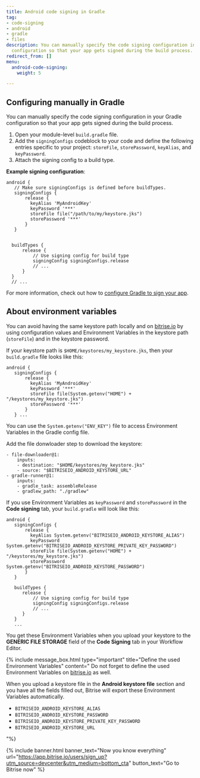 ```yaml
---
title: Android code signing in Gradle
tag:
- code-signing
- android
- gradle
- files
description: You can manually specify the code signing configuration in your Gradle
  configuration so that your app gets signed during the build process.
redirect_from: []
menu:
  android-code-signing:
    weight: 5

---
```

## Configuring manually in Gradle

You can manually specify the code signing configuration in your Gradle configuration so that your app gets signed during the build process.

1. Open your module-level `build.gradle` file.
2. Add the `signingConfigs` codeblock to your code and define the following entries specific to your project:
   `storeFile`, `storePassword`, `keyAlias`, and `keyPassword`.
3. Attach the signing config to a build type.

**Example signing configuration**:

    android {
       // Make sure signingConfigs is defined before buildTypes.
       signingConfigs { 
       	   release { 
           	 keyAlias 'MyAndroidKey' 
             keyPassword '***' 
             storeFile file("/path/to/my/keystore.jks") 
             storePassword '***' 
           } 
       } 
      

      buildTypes {
          release {
              // Use signing config for build type
              signingConfig signingConfigs.release
              // ...
          }
      }
      // ...

For more information, check out how to [configure Gradle to sign your app](https://developer.android.com/studio/publish/app-signing).

## About environment variables

You can avoid having the same keystore path locally and on [bitrise.io](https://www.bitrise.io) by using configuration values and Environment Variables in the keystore path (`storeFile`) and in the keystore password.

If your keystore path is `$HOME/keystores/my_keystore.jks`, then your `build.gradle` file looks like this:

    android { 
       signingConfigs { 
       	   release { 
           	 keyAlias 'MyAndroidKey' 
             keyPassword '***' 
             storeFile file(System.getenv("HOME") + "/keystores/my_keystore.jks")
             storePassword '***' 
           } 
       } ...

You can use the `System.getenv("ENV_KEY")` file to access Environment Variables in the Gradle config file.

Add the file donwloader step to download the keystore:

    - file-downloader@1:
        inputs:
        - destination: "$HOME/keystores/my_keystore.jks"
        - source: "$BITRISEIO_ANDROID_KEYSTORE_URL"
    - gradle-runner@1:
        inputs:
        - gradle_task: assembleRelease
        - gradlew_path: "./gradlew"

If you use Environment Variables as `keyPassword` and `storePassword` in the **Code signing** tab, your `build.gradle` will look like this:

    android {
       signingConfigs {
           release {
             keyAlias System.getenv("BITRISEIO_ANDROID_KEYSTORE_ALIAS")
             keyPassword System.getenv("BITRISEIO_ANDROID_KEYSTORE_PRIVATE_KEY_PASSWORD")
             storeFile file(System.getenv("HOME") + "/keystores/my_keystore.jks")
             storePassword System.getenv("BITRISEIO_ANDROID_KEYSTORE_PASSWORD")
           }
       }
       
       buildTypes {
          release {
              // Use signing config for build type
              signingConfig signingConfigs.release
              // ...
          }
       }
       ...
 

You get these Environment Variables when you upload your keystore to the **GENERIC FILE STORAGE** field of the **Code Signing** tab in your Workflow Editor.

{% include message_box.html type="important" title="Define the used Environment Variables" content=" Do not forget to define the used Environment Variables on [bitrise.io](https://www.bitrise.io) as well.

When you upload a keystore file in the **Android keystore file** section and you have all the fields filled out, Bitrise will export these Environment Variables automatically.

* `BITRISEIO_ANDROID_KEYSTORE_ALIAS`
* `BITRISEIO_ANDROID_KEYSTORE_PASSWORD`
* `BITRISEIO_ANDROID_KEYSTORE_PRIVATE_KEY_PASSWORD`
* `BITRISEIO_ANDROID_KEYSTORE_URL`

"%}

{% include banner.html banner_text="Now you know everything" url="https://app.bitrise.io/users/sign_up?utm_source=devcenter&utm_medium=bottom_cta" button_text="Go to Bitrise now" %}